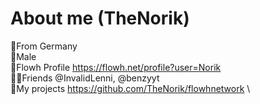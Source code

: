 # About me (TheNorik)
🚩From Germany\
👦Male\
🔵Flowh Profile https://flowh.net/profile?user=Norik \
🙋‍♂️Friends @InvalidLenni, @benzyyt\
💚My projects https://github.com/TheNorik/flowhnetwork \
